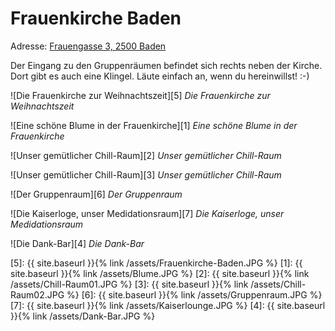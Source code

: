 ﻿---
---

# Frauenkirche Baden
Adresse: <a href="geo:48.00711,16.23447?z=18">Frauengasse 3, 2500 Baden</a>

Der Eingang zu den Gruppenräumen befindet sich rechts neben der Kirche. Dort gibt es auch eine Klingel. Läute einfach an, wenn du hereinwillst! :-)

![Die Frauenkirche zur Weihnachtszeit][5]
_Die Frauenkirche zur Weihnachtszeit_

![Eine schöne Blume in der Frauenkirche][1]
_Eine schöne Blume in der Frauenkirche_

![Unser gemütlicher Chill-Raum][2]
_Unser gemütlicher Chill-Raum_

![Unser gemütlicher Chill-Raum][3]
_Unser gemütlicher Chill-Raum_

![Der Gruppenraum][6]
_Der Gruppenraum_

![Die Kaiserloge, unser Medidationsraum][7]
_Die Kaiserloge, unser Medidationsraum_

![Die Dank-Bar][4]
_Die Dank-Bar_

[5]: {{ site.baseurl }}{% link /assets/Frauenkirche-Baden.JPG %}
[1]: {{ site.baseurl }}{% link /assets/Blume.JPG %}
[2]: {{ site.baseurl }}{% link /assets/Chill-Raum01.JPG %}
[3]: {{ site.baseurl }}{% link /assets/Chill-Raum02.JPG %}
[6]: {{ site.baseurl }}{% link /assets/Gruppenraum.JPG %}
[7]: {{ site.baseurl }}{% link /assets/Kaiserlounge.JPG %}
[4]: {{ site.baseurl }}{% link /assets/Dank-Bar.JPG %}